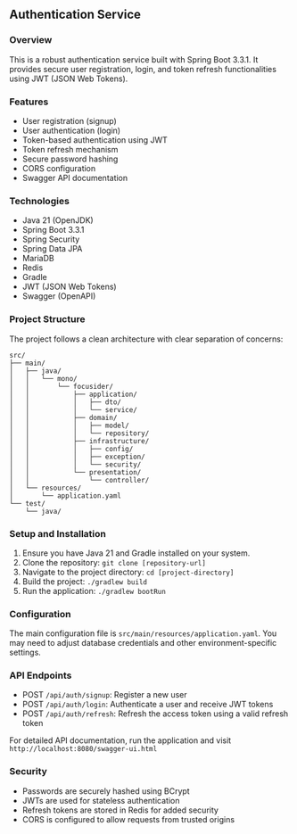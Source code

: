 ## Authentication Service

### Overview

This is a robust authentication service built with Spring Boot 3.3.1. It provides secure user registration, login, and token refresh functionalities using JWT (JSON Web Tokens).

### Features

- User registration (signup)
- User authentication (login)
- Token-based authentication using JWT
- Token refresh mechanism
- Secure password hashing
- CORS configuration
- Swagger API documentation

### Technologies

- Java 21 (OpenJDK)
- Spring Boot 3.3.1
- Spring Security
- Spring Data JPA
- MariaDB
- Redis
- Gradle
- JWT (JSON Web Tokens)
- Swagger (OpenAPI)

### Project Structure

The project follows a clean architecture with clear separation of concerns:

```
src/
├── main/
│   ├── java/
│   │   └── mono/
│   │       └── focusider/
│   │           ├── application/
│   │           │   ├── dto/
│   │           │   └── service/
│   │           ├── domain/
│   │           │   ├── model/
│   │           │   └── repository/
│   │           ├── infrastructure/
│   │           │   ├── config/
│   │           │   ├── exception/
│   │           │   └── security/
│   │           └── presentation/
│   │               └── controller/
│   └── resources/
│       └── application.yaml
└── test/
    └── java/
```

### Setup and Installation

1. Ensure you have Java 21 and Gradle installed on your system.
2. Clone the repository: `git clone [repository-url]`
3. Navigate to the project directory: `cd [project-directory]`
4. Build the project: `./gradlew build`
5. Run the application: `./gradlew bootRun`

### Configuration

The main configuration file is `src/main/resources/application.yaml`. You may need to adjust database credentials and other environment-specific settings.

### API Endpoints

- POST `/api/auth/signup`: Register a new user
- POST `/api/auth/login`: Authenticate a user and receive JWT tokens
- POST `/api/auth/refresh`: Refresh the access token using a valid refresh token

For detailed API documentation, run the application and visit `http://localhost:8080/swagger-ui.html`

### Security

- Passwords are securely hashed using BCrypt
- JWTs are used for stateless authentication
- Refresh tokens are stored in Redis for added security
- CORS is configured to allow requests from trusted origins